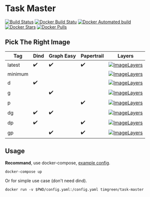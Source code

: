 # Task Master

[![Build Status](https://travis-ci.org/timgreen/docker-task-master.svg?branch=master)](https://travis-ci.org/timgreen/docker-task-master)
[![Docker Build Statu](https://img.shields.io/docker/build/timgreen/task-master.svg)](https://hub.docker.com/r/timgreen/task-master/)
[![Docker Automated build](https://img.shields.io/docker/automated/timgreen/task-master.svg)](https://hub.docker.com/r/timgreen/task-master/)
[![Docker Stars](https://img.shields.io/docker/stars/timgreen/task-master.svg)](https://hub.docker.com/r/timgreen/task-master/)
[![Docker Pulls](https://img.shields.io/docker/pulls/timgreen/task-master.svg)](https://hub.docker.com/r/timgreen/task-master/)

## Pick The Right Image

| Tag     | Dind               | Graph Easy         | Papertrail         | Layers      |
| ------- | ------------------ | ------------------ | ------------------ | ----------- |
| latest  | :heavy_check_mark: | :heavy_check_mark: | :heavy_check_mark: | [![ImageLayers](https://images.microbadger.com/badges/image/timgreen/task-master.svg)](https://microbadger.com/images/timgreen/task-master) |
| minimum |                    |                    |                    | [![ImageLayers](https://images.microbadger.com/badges/image/timgreen/task-master:minimum.svg)](https://microbadger.com/images/timgreen/task-master) |
| d       | :heavy_check_mark: |                    |                    | [![ImageLayers](https://images.microbadger.com/badges/image/timgreen/task-master:d.svg)](https://microbadger.com/images/timgreen/task-master) |
| g       |                    | :heavy_check_mark: |                    | [![ImageLayers](https://images.microbadger.com/badges/image/timgreen/task-master:g.svg)](https://microbadger.com/images/timgreen/task-master) |
| p       |                    |                    | :heavy_check_mark: | [![ImageLayers](https://images.microbadger.com/badges/image/timgreen/task-master:p.svg)](https://microbadger.com/images/timgreen/task-master) |
| dg      | :heavy_check_mark: | :heavy_check_mark: |                    | [![ImageLayers](https://images.microbadger.com/badges/image/timgreen/task-master:dg.svg)](https://microbadger.com/images/timgreen/task-master) |
| dp      | :heavy_check_mark: |                    | :heavy_check_mark: | [![ImageLayers](https://images.microbadger.com/badges/image/timgreen/task-master:dp.svg)](https://microbadger.com/images/timgreen/task-master) |
| gp      |                    | :heavy_check_mark: | :heavy_check_mark: | [![ImageLayers](https://images.microbadger.com/badges/image/timgreen/task-master:gp.svg)](https://microbadger.com/images/timgreen/task-master) |

## Usage

**Recommand**, use docker-compose, [example config](./examples/hello-world/docker-compose.yml).

    docker-compose up

Or for simple use case (don't need dind).

    docker run -v $PWD/config.yaml:/config.yaml timgreen/task-master

